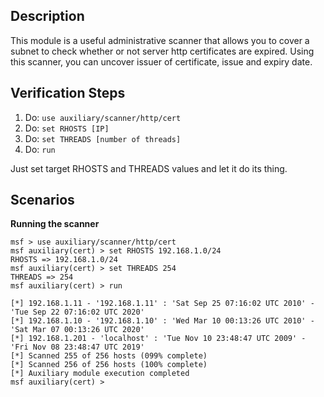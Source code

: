 ## Description

This module is a useful administrative scanner that allows you to cover a subnet to check whether or not server http certificates are expired. Using this scanner, you can uncover issuer of certificate, issue and expiry date.

## Verification Steps

1. Do: ```use auxiliary/scanner/http/cert```
2. Do: ```set RHOSTS [IP]```
3. Do: ```set THREADS [number of threads]```
4. Do: ```run```

Just set target RHOSTS and THREADS values and let it do its thing.

## Scenarios

**Running the scanner**

```
msf > use auxiliary/scanner/http/cert
msf auxiliary(cert) > set RHOSTS 192.168.1.0/24
RHOSTS => 192.168.1.0/24
msf auxiliary(cert) > set THREADS 254
THREADS => 254
msf auxiliary(cert) > run

[*] 192.168.1.11 - '192.168.1.11' : 'Sat Sep 25 07:16:02 UTC 2010' - 'Tue Sep 22 07:16:02 UTC 2020'
[*] 192.168.1.10 - '192.168.1.10' : 'Wed Mar 10 00:13:26 UTC 2010' - 'Sat Mar 07 00:13:26 UTC 2020'
[*] 192.168.1.201 - 'localhost' : 'Tue Nov 10 23:48:47 UTC 2009' - 'Fri Nov 08 23:48:47 UTC 2019'
[*] Scanned 255 of 256 hosts (099% complete)
[*] Scanned 256 of 256 hosts (100% complete)
[*] Auxiliary module execution completed
msf auxiliary(cert) >
```